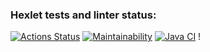### Hexlet tests and linter status:
[![Actions Status](https://github.com/DanielNuud/java-project-78/actions/workflows/hexlet-check.yml/badge.svg)](https://github.com/DanielNuud/java-project-78/actions)
[![Maintainability](https://api.codeclimate.com/v1/badges/9a7d25b00c673d908473/maintainability)](https://codeclimate.com/github/DanielNuud/java-project-78/maintainability)
[![Java CI](https://github.com/DanielNuud/java-project-78/actions/workflows/main.yml/badge.svg)](https://github.com/DanielNuud/java-project-78/actions/workflows/main.yml)
!
